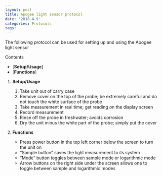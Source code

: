 ```yaml
---
layout: post
title: Apogee light sensor protocol 
date: '2018-4-9'
categories: Protocols
tags: 
---
```

The following protocol can be used for setting up and using the Apogee light sensor 

Contents

- [**Setup/Usage**]
- [**Functions**]


1. <a name="Setup/Usage"></a> **Setup/Usage**
	1. Take unit out of carry case
	2. Remove cover on the top of the probe; be extremely careful and do not touch the white surface of the probe
	3. Take measurement in real time; get reading on the display screen
	4. Record measurement 
	5. Rinse off the probe in freshwater; avoids corrosion
	6. Dry the unit minus the white part of the probe; simply put the cover
	

2. <a name="Functions"></a> **Functions**
	* Press power button in the top left corner below the screen to turn the unit on
	* “Sample button” saves the light measurement to its system
	* “Mode” button toggles between sample mode or logarithmic mode 
	* Arrow buttons on the right side under the screen allows one to toggle between sample and logarithmic modes

